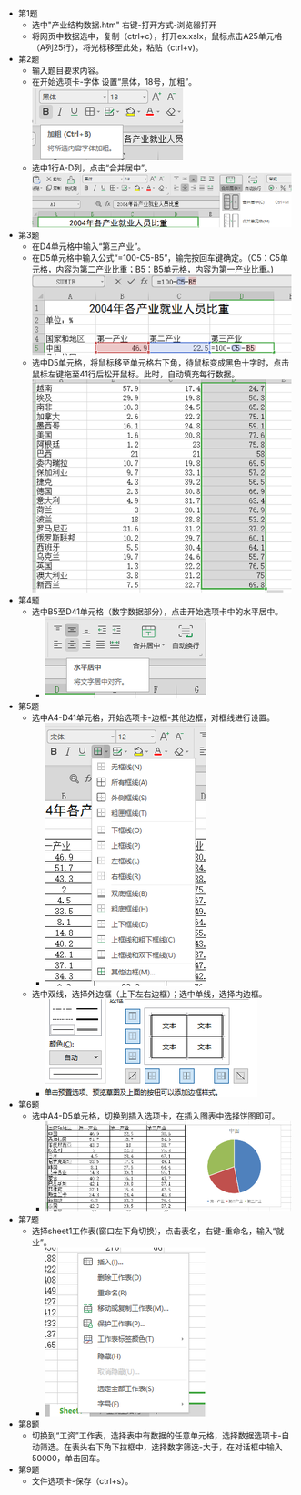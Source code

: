 + 第1题
	+ 选中"产业结构数据.htm" 右键-打开方式-浏览器打开
	+ 将网页中数据选中，复制（ctrl+c），打开ex.xslx，鼠标点击A25单元格（A列25行），将光标移至此处，粘贴（ctrl+v)。 
+ 第2题
	+ 输入题目要求内容。
	+ 在开始选项卡-字体 设置“黑体，18号，加粗”。  
		![](2-1.png)
	+ 选中1行A-D列，点击“合并居中”。    
		![](2-2.png)
+ 第3题
	+ 在D4单元格中输入“第三产业”。
	+ 在D5单元格中输入公式“=100-C5-B5”，输完按回车键确定。（C5：C5单元格，内容为第二产业比重；B5：B5单元格，内容为第一产业比重。)   ![](3-1.png)
	+ 选中D5单元格，将鼠标移至单元格右下角，待鼠标变成黑色十字时，点击鼠标左键拖至41行后松开鼠标。此时，自动填充每行数据。   ![](3-2.png)
+ 第4题
	+ 选中B5至D41单元格（数字数据部分），点击开始选项卡中的水平居中。   
		+ ![](4.png)
+ 第5题
	+ 选中A4-D41单元格，开始选项卡-边框-其他边框，对框线进行设置。    
		+ ![](5.png)
	+ 选中双线，选择外边框（上下左右边框）；选中单线，选择内边框。     
		+ ![](5-1.png)
+ 第6题
	+ 选中A4-D5单元格，切换到插入选项卡，在插入图表中选择饼图即可。    
		+ ![](6.png)
+ 第7题
	+ 选择sheet1工作表(窗口左下角切换)，点击表名，右键-重命名，输入“就业”。     
		+ ![](7.png)
+ 第8题
	+ 切换到“工资”工作表，选择表中有数据的任意单元格，选择数据选项卡-自动筛选。在表头右下角下拉框中，选择数字筛选-大于，在对话框中输入50000，单击回车。
+ 第9题
	+ 文件选项卡-保存（ctrl+s）。
